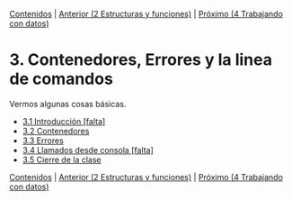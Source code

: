 [Contenidos](../Contenidos.md) \| [Anterior (2 Estructuras y funciones)](../02_Estructuras_y_Funciones/00_Resumen.md) \| [Próximo (4 Trabajando con datos)](../04_Datos/00_Resumen.md)

# 3. Contenedores, Errores y la linea de comandos
Vermos algunas cosas básicas.


* [3.1 Introducción [falta]](01_Introduccion.md)
* [3.2 Contenedores](02_Contenedores.md)
* [3.3 Errores](03_Bugs.md)
* [3.4 Llamados desde consola [falta]](04_Llamados_desde_cmd.md)
* [3.5 Cierre de la clase](05_Cierre.md)


[Contenidos](../Contenidos.md) \| [Anterior (2 Estructuras y funciones)](../02_Estructuras_y_Funciones/00_Resumen.md) \| [Próximo (4 Trabajando con datos)](../04_Datos/00_Resumen.md)
